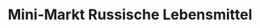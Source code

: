 ---
title: "Mini-Markt Russische Lebensmittel"
url: /frankfurt-am-main/mini-markt-russische-lebensmittel/
shop: Lebensmittel
---
